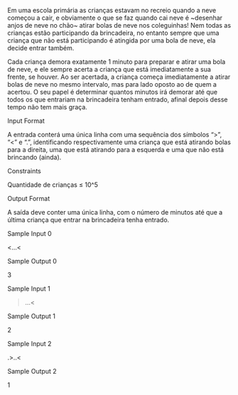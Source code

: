 Em uma escola primária as crianças estavam no recreio quando a neve começou a cair, e obviamente o que se faz quando cai neve é ~desenhar anjos de neve no chão~ atirar bolas de neve nos coleguinhas! Nem todas as crianças estão participando da brincadeira, no entanto sempre que uma criança que não está participando é atingida por uma bola de neve, ela decide entrar também.

Cada criança demora exatamente 1 minuto para preparar e atirar uma bola de neve, e ele sempre acerta a criança que está imediatamente a sua frente, se houver. Ao ser acertada, a criança começa imediatamente a atirar bolas de neve no mesmo intervalo, mas para lado oposto ao de quem a acertou. O seu papel é determinar quantos minutos irá demorar até que todos os que entrariam na brincadeira tenham entrado, afinal depois desse tempo não tem mais graça.

Input Format

A entrada conterá uma única linha com uma sequência dos símbolos “>”, “<” e “.”, identificando respectivamente uma criança que está atirando bolas para a direita, uma que está atirando para a esquerda e uma que não está brincando (ainda).

Constraints

Quantidade de crianças ≤ 10^5

Output Format

A saída deve conter uma única linha, com o número de minutos até que a última criança que entrar na brincadeira tenha entrado.

Sample Input 0

<...<

Sample Output 0

3

Sample Input 1

> ...<

Sample Output 1

2

Sample Input 2

.>..<

Sample Output 2

1
